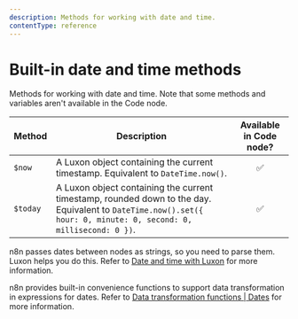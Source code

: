```yaml
---
description: Methods for working with date and time.
contentType: reference
---
```


# Built-in date and time methods

Methods for working with date and time. Note that some methods and variables aren't available in the Code node.

| Method | Description | Available in Code node? |
| ------ | ----------- | :-------------------------: |
| `$now` | A Luxon object containing the current timestamp. Equivalent to `DateTime.now()`. | :white_check_mark: |
| `$today` | A Luxon object containing the current timestamp, rounded down to the day. Equivalent to `DateTime.now().set({ hour: 0, minute: 0, second: 0, millisecond: 0 })`. | :white_check_mark: |


n8n passes dates between nodes as strings, so you need to parse them. Luxon helps you do this. Refer to [Date and time with Luxon](/code/luxon/) for more information.

n8n provides built-in convenience functions to support data transformation in expressions for dates. Refer to [Data transformation functions | Dates](/code/builtin/data-transformation-functions/dates/) for more information.
